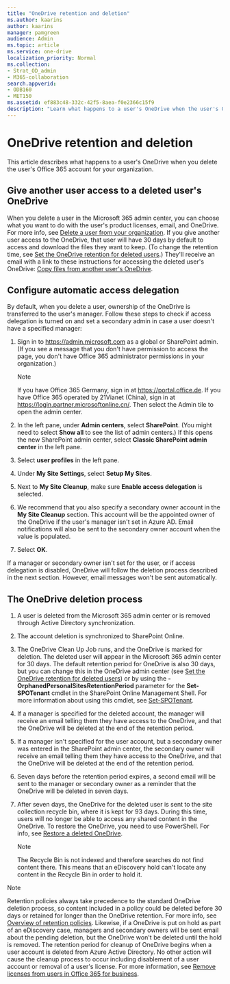 ```yaml
---
title: "OneDrive retention and deletion"
ms.author: kaarins
author: kaarins
manager: pamgreen
audience: Admin
ms.topic: article
ms.service: one-drive
localization_priority: Normal
ms.collection: 
- Strat_OD_admin
- M365-collaboration
search.appverid:
- ODB160
- MET150
ms.assetid: ef883c48-332c-42f5-8aea-f0e2366c15f9
description: "Learn what happens to a user's OneDrive when the user's Office 365 account for the organization is deleted"
---
```


# OneDrive retention and deletion

This article describes what happens to a user's OneDrive when you delete the user's Office 365 account for your organization. 
  
## Give another user access to a deleted user's OneDrive

When you delete a user in the Microsoft 365 admin center, you can choose what you want to do with the user's product licenses, email, and OneDrive. For more info, see [Delete a user from your organization](/office365/admin/add-users/delete-a-user). If you give another user access to the OneDrive, that user will have 30 days by default to access and download the files they want to keep. (To change the retention time, see [Set the OneDrive retention for deleted users](set-retention.md).) They'll receive an email with a link to these instructions for accessing the deleted user's OneDrive: [Copy files from another user's OneDrive](https://support.office.com/article/7eb33f7d-6540-488f-afaf-56043828e47b.aspx).
  
## Configure automatic access delegation

By default, when you delete a user, ownership of the OneDrive is transferred to the user's manager. Follow these steps to check if access delegation is turned on and set a secondary admin in case a user doesn't have a specified manager:
  
1. Sign in to https://admin.microsoft.com as a global or SharePoint admin. (If you see a message that you don't have permission to access the page, you don't have Office 365 administrator permissions in your organization.)
    
    > [!NOTE]
    > If you have Office 365 Germany, sign in at https://portal.office.de. If you have Office 365 operated by 21Vianet (China), sign in at https://login.partner.microsoftonline.cn/. Then select the Admin tile to open the admin center.  
    
2. In the left pane, under **Admin centers**, select **SharePoint**. (You might need to select **Show all** to see the list of admin centers.) If this opens the new SharePoint admin center, select **Classic SharePoint admin center** in the left pane.
    
3. Select **user profiles** in the left pane. 
    
4. Under **My Site Settings**, select **Setup My Sites**.
    
5. Next to **My Site Cleanup**, make sure **Enable access delegation** is selected. 
    
6. We recommend that you also specify a secondary owner account in the **My Site Cleanup** section. This account will be the appointed owner of the OneDrive if the user's manager isn't set in Azure AD. Email notifications will also be sent to the secondary owner account when the value is populated. 
    
7. Select **OK**.
    
If a manager or secondary owner isn't set for the user, or if access delegation is disabled, OneDrive will follow the deletion process described in the next section. However, email messages won't be sent automatically.
  
## The OneDrive deletion process

1. A user is deleted from the Microsoft 365 admin center or is removed through Active Directory synchronization.
    
2. The account deletion is synchronized to SharePoint Online.
    
3. The OneDrive Clean Up Job runs, and the OneDrive is marked for deletion. The deleted user will appear in the Microsoft 365 admin center for 30 days. The default retention period for OneDrive is also 30 days, but you can change this in the OneDrive admin center (see [Set the OneDrive retention for deleted users](set-retention.md)) or by using the **-OrphanedPersonalSitesRetentionPeriod** parameter for the **Set-SPOTenant** cmdlet in the SharePoint Online Management Shell. For more information about using this cmdlet, see [Set-SPOTenant](https://go.microsoft.com/fwlink/?linkid=872571).
    
4. If a manager is specified for the deleted account, the manager will receive an email telling them they have access to the OneDrive, and that the OneDrive will be deleted at the end of the retention period.
    
5. If a manager isn't specified for the user account, but a secondary owner was entered in the SharePoint admin center, the secondary owner will receive an email telling them they have access to the OneDrive, and that the OneDrive will be deleted at the end of the retention period.
    
6. Seven days before the retention period expires, a second email will be sent to the manager or secondary owner as a reminder that the OneDrive will be deleted in seven days.
    
7. After seven days, the OneDrive for the deleted user is sent to the site collection recycle bin, where it is kept for 93 days. During this time, users will no longer be able to access any shared content in the OneDrive. To restore the OneDrive, you need to use PowerShell. For info, see [Restore a deleted OneDrive](restore-deleted-onedrive.md).
    
    > [!NOTE]
    > The Recycle Bin is not indexed and therefore searches do not find content there. This means that an eDiscovery hold can't locate any content in the Recycle Bin in order to hold it. 
  
> [!NOTE]
> Retention policies always take precedence to the standard OneDrive deletion process, so content included in a policy could be deleted before 30 days or retained for longer than the OneDrive retention. For more info, see [Overview of retention policies](/office365/securitycompliance/retention-policies). Likewise, if a OneDrive is put on hold as part of an eDiscovery case, managers and secondary owners will be sent email about the pending deletion, but the OneDrive won't be deleted until the hold is removed. The retention period for cleanup of OneDrive begins when a user account is deleted from Azure Active Directory. No other action will cause the cleanup process to occur including disablement of a user account or removal of a user's license. For more information, see [Remove licenses from users in Office 365 for business](/office365/admin/subscriptions-and-billing/remove-licenses-from-users). 
  

